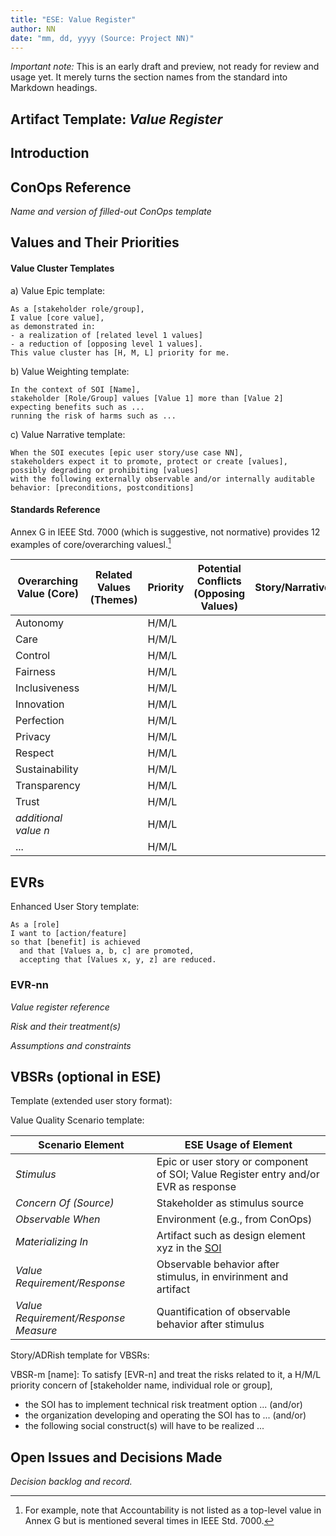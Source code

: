 ```yaml
---
title: "ESE: Value Register"
author: NN
date: "mm, dd, yyyy (Source: Project NN)"
---
```


*Important note:* This is an early draft and preview, not ready for review and usage yet. It merely turns the section names from the standard into Markdown headings.

Artifact Template: *Value Register*
-----------------------------------
 
## Introduction

<!-- See Clauses 7 to 9 of IEEE Std. 7000. -->

## ConOps Reference

*Name and version of filled-out ConOps template*

## Values and Their Priorities

<!-- 
Page 44 in IEEE 7000:
"Identify one or more EVRs as socio-technology statements that describe possible risk treatment options that may promote and protect the prioritized core values and realize the value demonstrators. Treatment options are technical, organizational, or social.
NOTE—Each high-priority core value and value demonstrator has at least one EVR. Normally there are one or more EVRs for each core value. It is not necessary that for every identified value there is an EVR, the number of EVRs generated should reflect only high-priority items."

Page 45 in IEEE 7000: 
"Record each EVR with a unique reference number, its associated risks, prioritized core values, and related assumptions and constraints.
NOTE—A simple requirements register contains a table associating each EVR with one or more value clusters."
-->

#### Value Cluster Templates

a) Value Epic template:

~~~
As a [stakeholder role/group],
I value [core value],
as demonstrated in: 
- a realization of [related level 1 values]
- a reduction of [opposing level 1 values].
This value cluster has [H, M, L] priority for me. 
~~~

b) Value Weighting template: 

~~~
In the context of SOI [Name],
stakeholder [Role/Group] values [Value 1] more than [Value 2]
expecting benefits such as ...
running the risk of harms such as ...  
~~~

c) Value Narrative template:

~~~
When the SOI executes [epic user story/use case NN],
stakeholders expect it to promote, protect or create [values],
possibly degrading or prohibiting [values]
with the following externally observable and/or internally auditable behavior: [preconditions, postconditions]  
~~~

#### Standards Reference 
Annex G in IEEE Std. 7000 (which is suggestive, not normative) provides 12 examples of core/overarching valuesl.[^2]

| Overarching Value (Core) | Related Values (Themes) | Priority | Potential Conflicts (Opposing Values) | Story/Narrative/Demonstrator/Example |
|-|-|-|-|-|
| Autonomy | | H/M/L |  |  |
| Care |  | H/M/L |  | |
| Control |  | H/M/L | | |
| Fairness |  | H/M/L | | |
| Inclusiveness |  | H/M/L | | |
| Innovation |  | H/M/L | | |
| Perfection |  | H/M/L | | |
| Privacy |  | H/M/L | | |
| Respect |  | H/M/L | | |
| Sustainability |  | H/M/L | | |
| Transparency |  | H/M/L | | |
| Trust | | H/M/L | | |
| *additional value n* | | H/M/L | | |
| ... | | H/M/L | | |

[^2]: For example, note that Accountability is not listed as a top-level value in Annex G but is mentioned several times in IEEE Std. 7000. 

## EVRs

Enhanced User Story template:

~~~
As a [role]
I want to [action/feature]
so that [benefit] is achieved 
  and that [Values a, b, c] are promoted,
  accepting that [Values x, y, z] are reduced.
~~~

### EVR-nn

<!-- 

Page 44 in IEEE 7000:
"Identify one or more EVRs as socio-technology statements that describe possible risk treatment options that may promote and protect the prioritized core values and realize the value demonstrators. Treatment options are technical, organizational, or social.
NOTE—Each high-priority core value and value demonstrator has at least one EVR. Normally there are one or more EVRs for each core value. It is not necessary that for every identified value there is an EVR, the number of EVRs generated should reflect only high-priority items."

Page 45 in IEEE 7000: 
"Record each EVR with a unique reference number, its associated risks, prioritized core values, and related assumptions and constraints.
NOTE—A simple requirements register contains a table associating each EVR with one or more value clusters."
-->

*Value register reference*

*Risk and their treatment(s)*

*Assumptions and constraints*


## VBSRs (optional in ESE)

Template (extended user story format):

<!-- 
SEI/Agile Quality Scenario Template:

|Topic | Value|
|-|-|
|*Source*| ... |
|*Stimulus*| ... |
|*Environment*| ... |
|*Artifact*| ... |
|*Response*| ... |
|*Response Measure*| ... |
-->

Value Quality Scenario template:

| Scenario Element | ESE Usage of Element |
|-|-|
| *Stimulus* | Epic or user story or component of SOI; Value Register entry and/or EVR as response |
| *Concern Of (Source)* | Stakeholder as stimulus source |
| *Observable When* | Environment (e.g., from ConOps) |
| *Materializing In* | Artifact such as design element xyz in the [SOI](/ESE-Glossary.md/#soi) |
| *Value Requirement/Response* | Observable behavior after stimulus, in envirinment and artifact |
| *Value Requirement/Response Measure* | Quantification of observable behavior after stimulus |

Story/ADRish template for VBSRs:

VBSR-m [name]:
To satisfy [EVR-n] and treat the risks related to it,
a H/M/L priority concern of [stakeholder name, individual role or group],
 * the SOI has to implement technical risk treatment option ... (and/or)
 * the organization developing and operating the SOI has to ... (and/or)
 * the following social construct(s) will have to be realized ...


## Open Issues and Decisions Made

*Decision backlog and record.*
